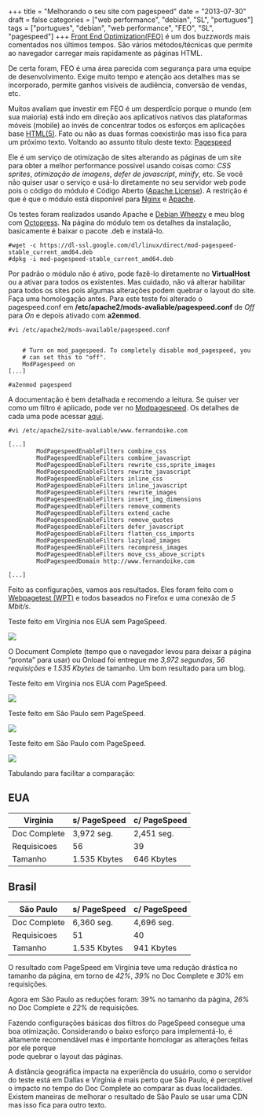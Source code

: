 +++
title = "Melhorando o seu site com pagespeed"
date = "2013-07-30"
draft = false
categories = ["web performance", "debian", "SL", "portugues"]
tags = ["portugues", "debian", "web performance", "FEO", "SL", "pagespeed"]
+++
[Front End Optimization(FEO)](http://www.yottaa.com/why-yottaa/technology/front-end-optimization/)
é um dos buzzwords mais comentados nos últimos tempos. São vários
métodos/técnicas que permite ao navegador carregar mais rapidamente as
páginas HTML.

De certa foram, FEO é uma área parecida com segurança para uma equipe de
desenvolvimento. Exige muito tempo e atenção aos detalhes mas se
incorporado, permite ganhos visíveis de audiência, conversão de vendas,
etc.

Muitos avaliam que investir em FEO é um desperdício porque o mundo (em
sua maioria) está indo em direção aos aplicativos nativos das
plataformas móveis (mobile) ao invés de concentrar todos os esforços em
aplicações base [HTML(5)](http://pt.wikipedia.org/wiki/HTML5). Fato ou
não as duas formas coexistirão mas isso fica para um próximo texto.
Voltando ao assunto título deste texto:
[Pagespeed](https://developers.google.com/speed/pagespeed/)

Ele é um serviço de otimização de sites alterando as páginas de um site
para obter a melhor performance possível usando coisas como: *CSS
sprites*, *otimização de imagens*, *defer de javascript*, *minify*, etc.
Se você não quiser usar o serviço e usá-lo diretamente no seu servidor
web pode pois o código do módulo é Código Aberto ([Apache License](http://www.apache.org/licenses/LICENSE-2.0)). A restrição é que
é que o módulo está disponível para [Nginx](http://nginx.org/) e
[Apache](http://http.apache.org/).

Os testes foram realizados usando Apache e [Debian
Wheezy](http://www.debian.org/releases/wheezy/) e meu blog com
[Octopress](http://www.octopress.org/). Na página do módulo tem os
detalhes da instalação, basicamente é baixar o pacote .deb e instalá-lo.

    #wget -c https://dl-ssl.google.com/dl/linux/direct/mod-pagespeed-stable_current_amd64.deb
    #dpkg -i mod-pagespeed-stable_current_amd64.deb

Por padrão o módulo não é ativo, pode fazê-lo diretamente no
**VirtualHost** ou a ativar para todos os existentes. Mas cuidado, não
vá alterar habilitar para todos os sites pois algumas alterações podem
quebrar o layout do site. Faça uma homologação antes. Para este teste
foi alterado o pagespeed.conf em
**/etc/apache2/mods-avaliable/pagespeed.conf** de *Off* para *On* e
depois ativado com **a2enmod**.

    #vi /etc/apache2/mods-available/pagespeed.conf


        # Turn on mod_pagespeed. To completely disable mod_pagespeed, you
        # can set this to "off".
        ModPagespeed on
    [...]

    #a2enmod pagespeed

A documentação é bem detalhada e recomendo a leitura. Se quiser ver como
um filtro é aplicado, pode ver no
[Modpagespeed](http://www.modpagespeed.com/). Os detalhes de cada uma
pode acessar
[aqui](https://developers.google.com/speed/pagespeed/module/filters).

    #vi /etc/apache2/site-avaliable/www.fernandoike.com

    [...]
            ModPagespeedEnableFilters combine_css
            ModPagespeedEnableFilters combine_javascript
            ModPagespeedEnableFilters rewrite_css,sprite_images
            ModPagespeedEnableFilters rewrite_javascript
            ModPagespeedEnableFilters inline_css
            ModPagespeedEnableFilters inline_javascript
            ModPagespeedEnableFilters rewrite_images
            ModPagespeedEnableFilters insert_img_dimensions
            ModPagespeedEnableFilters remove_comments
            ModPagespeedEnableFilters extend_cache
            ModPagespeedEnableFilters remove_quotes
            ModPagespeedEnableFilters defer_javascript
            ModPagespeedEnableFilters flatten_css_imports
            ModPagespeedEnableFilters lazyload_images
            ModPagespeedEnableFilters recompress_images
            ModPagespeedEnableFilters move_css_above_scripts
            ModPagespeedDomain http://www.fernandoike.com

    [...]

Feito as configurações, vamos aos resultados. Eles foram feito com o\
 [Webpagetest (WPT)](http://www.webpagetest.org/) e todos baseados no
Firefox e uma conexão de *5 Mbit/s*.

Teste feito em Virgínia nos EUA sem PageSpeed.

![](/images/dulles_s_pagespeed2.png)

O Document Complete (tempo que o navegador levou para deixar a página
“pronta” para usar) ou Onload foi entregue me *3,972 segundos*, *56
requisições* e *1.535 Kbytes* de tamanho. Um bom resultado para um blog.

Teste feito em Virgínia nos EUA com PageSpeed.

![](/images/dulles_c_pagespeed2.png)

Teste feito em São Paulo sem PageSpeed.

![](/images/sp_s_pagespeed2.png)

Teste feito em São Paulo com PageSpeed.

![](/images/sp_c_pagespeed2.png)

Tabulando para facilitar a comparação:

EUA
---

  Virginia |s/ PageSpeed | c/ PageSpeed
  ------------ | -------------- | --------------
  Doc Complete | 3,972 seg.  |   2,451 seg.
  Requisicoes | 56 |            39
  Tamanho     |  1.535 Kbytes | 646 Kbytes

Brasil
------

  São Paulo | s/ PageSpeed | c/ PageSpeed
  ------------ | ------------ | --------------
  Doc Complete | 6,360 seg.  |   4,696 seg.
  Requisicoes | 51 |   40
  Tamanho | 1.535 Kbytes | 941 Kbytes



O resultado com PageSpeed em Virgínia teve uma redução drástica no
tamanho da página, em torno de *42%*, *39%* no Doc Complete e *30%* em
requisições.

Agora em São Paulo as reduções foram: 39% no tamanho da página, *26%* no
Doc Complete e *22%* de requisições.

Fazendo configurações básicas dos filtros do PageSpeed consegue uma boa
otimização. Considerando o baixo esforço para implementá-lo, é altamente
recomendável mas é importante homologar as alterações feitas por ele
porque\
 pode quebrar o layout das páginas.

A distância geográfica impacta na experiência do usuário, como o
servidor do teste está em Dallas e Virgínia é mais perto que São Paulo,
é perceptível o impacto no tempo do Doc Complete ao comparar as duas
localidades. Existem maneiras de melhorar o resultado de São Paulo se
usar uma CDN mas isso fica para outro texto.
